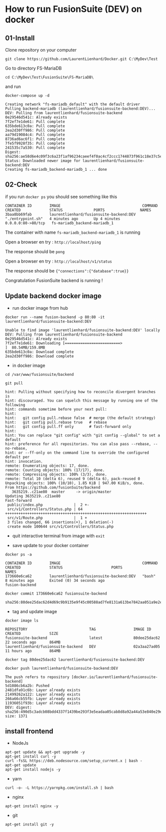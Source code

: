 # How to run FusionSuite (DEV) on docker

## 01-Install

Clone repository on your computer

```git clone https://github.com/LaurentLienhard/Docker.git C:\MyDev\Test```

Go to directory FS-MariaDB

```cd C:\MyDev\Test\FusionSuite\FS-MariaDB\```

and run

```docker-compose up -d```

```text
Creating network "fs-mariadb_default" with the default driver
Pulling backend-mariadb (laurentlienhard/fusionsuite-backend:DEV)...
DEV: Pulling from laurentlienhard/fusionsuite-backend
0e29546d541c: Already exists
7f2ef7e1de61: Pull complete
635bde613c0a: Pull complete
2ea2d30ff986: Pull complete
aa79d19084c4: Pull complete
8736ad6ac6f1: Pull complete
7fe5f9928f35: Pull complete
241535c7a530: Pull complete
Digest: sha256:ae58d6e4c09f3c6a23f1af96234caeef4f0ac4cf2ccc1744873f961c18e37c5e
Status: Downloaded newer image for laurentlienhard/fusionsuite-backend:DEV
Creating fs-mariadb_backend-mariadb_1 ... done
```

## 02-Check

if you run ```docker ps``` you should see something like this

```text
CONTAINER ID        IMAGE                                     COMMAND             CREATED             STATUS              PORTS                NAMES
3baa8bb69fab        laurentlienhard/fusionsuite-backend:DEV   "./entrypoint.sh"   4 minutes ago       Up 4 minutes        0.0.0.0:80->80/tcp   fs-mariadb_backend-mariadb_1
 ```

 The container with name ```fs-mariadb_backend-mariadb_1``` is running

 Open a browser en try : ```http://localhost/ping```

 The response should be ```pong```

 Open a browser en try : ```http://localhost/v1/status```

 The response should be ```{"connections":{"database":true}}```

 Congratulation FusionSuite backend is running !

## Update backend docker image

* run docker image from hub

```docker run --name fusion-backend -p 80:80 -it laurentlienhard/fusionsuite-backend:DEV```

```text
Unable to find image 'laurentlienhard/fusionsuite-backend:DEV' locally
DEV: Pulling from laurentlienhard/fusionsuite-backend
0e29546d541c: Already exists
7f2ef7e1de61: Downloading [=========================>                         ]  80.54MB/159.8MB
635bde613c0a: Download complete
2ea2d30ff986: Download complete
```

* in docker image 

```cd /var/www/fusionsuite/backend```

```git pull```

```text
hint: Pulling without specifying how to reconcile divergent branches is
hint: discouraged. You can squelch this message by running one of the following
hint: commands sometime before your next pull:
hint:
hint:   git config pull.rebase false  # merge (the default strategy)
hint:   git config pull.rebase true   # rebase
hint:   git config pull.ff only       # fast-forward only
hint:
hint: You can replace "git config" with "git config --global" to set a default
hint: preference for all repositories. You can also pass --rebase, --no-rebase,
hint: or --ff-only on the command line to override the configured default per
hint: invocation.
remote: Enumerating objects: 17, done.
remote: Counting objects: 100% (17/17), done.
remote: Compressing objects: 100% (3/3), done.
remote: Total 10 (delta 6), reused 9 (delta 6), pack-reused 0
Unpacking objects: 100% (10/10), 1.85 KiB | 947.00 KiB/s, done.
From https://github.com/fusionSuite/backend
   3635219..c21ae80  master     -> origin/master
Updating 3635219..c21ae80
Fast-forward
 public/index.php              |  2 +-
 src/v1/Controllers/Status.php | 64 ++++++++++++++++++++++++++++++++++++++++++++++++++++++++++++++++
 src/v1/Route.php              |  1 +
 3 files changed, 66 insertions(+), 1 deletion(-)
 create mode 100644 src/v1/Controllers/Status.php
```

* quit interactive terminal from image with ```exit```

* save update to your docker container

```docker ps -a```

```text
CONTAINER ID        IMAGE                                     COMMAND             CREATED             STATUS                      PORTS               NAMES
173660e6ca62        laurentlienhard/fusionsuite-backend:DEV   "bash"              8 minutes ago       Exited (0) 34 seconds ago                       fusion-backend
```

```docker commit 173660e6ca62 fusionsuite-backend```

``` text
sha256:80dee25dac62d4d69c9b9135e9f45c00588ad7fe8131a613be7842aa051a9e2e
```

* tag and update image

```docker image ls```

```text
REPOSITORY                            TAG                 IMAGE ID            CREATED             SIZE
fusionsuite-backend                   latest              80dee25dac62        22 seconds ago      864MB
laurentlienhard/fusionsuite-backend   DEV                 02a3aa27ad05        11 hours ago        864MB
```

```docker tag 80dee25dac62 laurentlienhard/fusionsuite-backend:DEV```

```docker push laurentlienhard/fusionsuite-backend:DEV```

```text
The push refers to repository [docker.io/laurentlienhard/fusionsuite-backend]
5d1086cb6a2b: Pushed
2481dfa91c6b: Layer already exists
21499262a122: Layer already exists
266a66cb55fb: Layer already exists
11936051f93b: Layer already exists
DEV: digest: sha256:490d5c3adcb08bdd4337f1439be293f3e5eadaa05cab8d8a92a44a53e840e29e size: 1371
```

## install frontend

* NodeJs

```text
apt-get update && apt-get upgrade -y
apt-get install curl -y
curl -fsSL https://deb.nodesource.com/setup_current.x | bash -
apt-get update 
apt-get install nodejs -y
```

* yarn

```text
curl -o- -L https://yarnpkg.com/install.sh | bash
```

* nginx

```text
apt-get install nginx -y
```

* git

```text
apt-get install git -y
```
